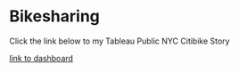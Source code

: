 # Bikesharing


Click the link below to my Tableau Public NYC Citibike Story

[link to dashboard](https://public.tableau.com/app/profile/alka.badhan/viz/NYC_CItiBike/Story1)
